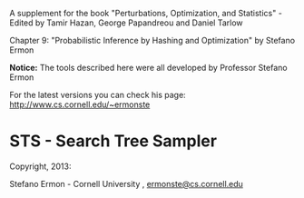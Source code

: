 A supplement for the book <a src="https://mitpress.mit.edu/books/perturbations-optimization-and-statistics">"Perturbations, Optimization, and Statistics"</a> - Edited by Tamir Hazan, George Papandreou and Daniel Tarlow

Chapter 9: "Probabilistic Inference by Hashing and Optimization" by Stefano Ermon

<b>Notice:</b> The tools described here were all developed by Professor Stefano Ermon

For the latest versions you can check his page: http://www.cs.cornell.edu/~ermonste

# STS - Search Tree Sampler

Copyright, 2013:

Stefano Ermon     - Cornell University  , ermonste@cs.cornell.edu

